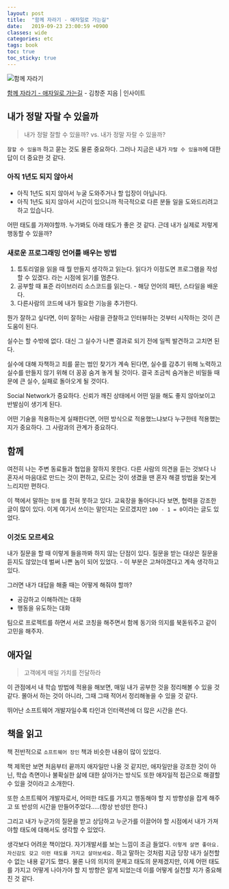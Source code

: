 ```yaml
---
layout: post
title:  "함께 자라기 - 애자일로 가는길"
date:   2019-09-23 23:00:59 +0900
classes: wide
categories: etc
tags: book
toc: true
toc_sticky: true
---
```


![함께 자라기](http://image.kyobobook.co.kr/images/book/xlarge/335/x9788966262335.jpg)

[함께 자라기 - 애자일로 가는길](http://www.kyobobook.co.kr/product/detailViewKor.laf?ejkGb=KOR&mallGb=KOR&barcode=9788966262335&orderClick=LEA&Kc=) - 김창준 지음 | 인사이트

## 내가 정말 자랄 수 있을까

> 내가 정말 잘할 수 있을까? vs. 내가 정말 자랄 수 있을까?

`잘할 수 있을까` 하고 묻는 것도 물론 중요하다. 그러나 지금은 내가 `자랄 수 있을까`에 대한 답이 더 중요한 것 같다.

### 아직 1년도 되지 않아서

* 아직 1년도 되지 않아서 누굴 도와주거나 할 입장이 아닙니다.
* 아직 1년도 되지 않아서 시간이 있으니까 적극적으로 다른 분들 일을 도와드리려고 하고 있습니다.

어떤 태도를 가져야할까. 누가봐도 아래 태도가 좋은 것 같다. 근데 내가 실제로 저렇게 행동할 수 있을까?

### 새로운 프로그래밍 언어를 배우는 방법

1. 튜토리얼을 읽을 때 뭘 만들지 생각하고 읽는다. 읽다가 이정도면 프로그램을 작성할 수 있겠다. 라는 시점에 읽기를 멈춘다.
2. 공부할 때 표준 라이브러리 소스코드를 읽는다. - 해당 언어의 패턴, 스타일을 배운다.
3. 다른사람의 코드에 내가 필요한 기능을 추가한다.

뭔가 잘하고 싶다면, 이미 잘하는 사람을 관찰하고 인터뷰하는 것부터 시작하는 것이 큰 도움이 된다.

실수는 할 수밖에 없다. 대신 그 실수가 나쁜 결과로 되기 전에 일찍 발견하고 고치면 된다.

실수에 대해 자책하고 죄를 묻는 범인 찾기가 계속 된다면, 실수를 감추기 위해 노력하고 실수를 만들지 않기 위해 더 꽁꽁 숨겨 놓게 될 것이다. 결국 조금씩 숨겨놓은 비밀들 때문에 큰 실수, 실패로 돌아오게 될 것이다.

Social Network가 중요하다. 신뢰가 깨진 상태에서 어떤 일을 해도 좋지 않아보이고 반발심이 생기게 된다.

어떤 기술을 적용하는게 실패한다면, 어떤 방식으로 적용했느냐보다 누구한테 적용했는지가 중요하다. 그 사람과의 관계가 중요하다.

## 함께

여전히 나는 주변 동료들과 협업을 잘하지 못한다. 다른 사람의 의견을 듣는 것보다 나 혼자서 마음대로 만드는 것이 편하고, 모르는 것이 생겼을 땐 혼자 해결 방법을 찾는게 느리지만 편하다.

이 책에서 말하는 `함께` 를 전혀 못하고 있다. 교육장을 돌아다니다 보면, 협력을 강조한 글이 많이 있다. 이게 여기서 쓰이는 말인지는 모르겠지만 `100 - 1 = 0`이라는 글도 있었다.

### 이것도 모르세요

내가 질문을 할 때 이렇게 들을까봐 하지 않는 단점이 있다. 질문을 받는 대상은 질문을 듣지도 않았는데 벌써 나쁜 놈이 되어 있었다. - 이 부분은 고쳐야겠다고 계속 생각하고 있다.

그러면 내가 대답을 해줄 때는 어떻게 해줘야 할까?

* 공감하고 이해하려는 대화
* 행동을 유도하는 대화

팀으로 프로젝트를 하면서 서로 코칭을 해주면서 함께 동기와 의지를 북돋워주고 같이 고민을 해주자.

## 애자일

> 고객에게 매일 가치를 전달하라

이 관점에서 내 학습 방법에 적용을 해보면, 매일 내가 공부한 것을 정리해볼 수 있을 것 같다. 몰아서 하는 것이 아니라, 그때 그때 적어서 정리해놓을 수 있을 것 같다.

뛰어난 소프트웨어 개발자일수록 타인과 인터랙션에 더 많은 시간을 쓴다.

## 책을 읽고

책 전반적으로 `소프트웨어 장인` 책과 비슷한 내용이 많이 있었다.

책 제목만 보면 처음부터 끝까지 애자일만 나올 것 같지만, 애자일만을 강조한 것이 아닌, 학습 측면이나 불확실한 삶에 대한 살아가는 방식도 또한 애자일적 접근으로 해결할 수 있을 것이라고 소개한다.

또한 소프트웨어 개발자로서, 어떠한 태도를 가지고 행동해야 할 지 방향성을 잡게 해주고 또 반성의 시간을 만들어주었다.....(항상 반성만 한다.)

그리고 내가 누군가의 질문을 받고 상담하고 누군가를 이끌어야 할 시점에서 내가 가져야할 태도에 대해서도 생각할 수 있었다.

생각보다 어려운 책이었다. 자기개발서를 보는 느낌이 조금 들었다. `이렇게 살면 좋아요. 자신감도 갖고 이런 태도를 가지고 살아보세요.` 하고 말하는 것처럼 지금 당장 내가 실천할 수 없는 내용 같기도 했다. 물론 나의 의지의 문제고 태도의 문제겠지만, 이제 어떤 태도를 가지고 어떻게 나아가야 할 지 방향은 알게 되었는데 이를 어떻게 실천할 지가 중요해진 것 같다.
